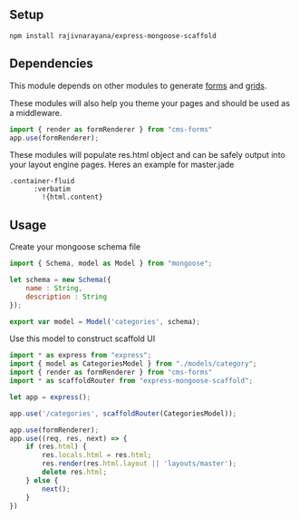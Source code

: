 ## Setup
```
npm install rajivnarayana/express-mongoose-scaffold
```

## Dependencies

This module depends on other modules to generate [forms](https://github.com/rajivnarayana/cms-forms) and [grids](https://github.com/rajivnarayana/cms-grids).

These modules will also help you theme your pages and should be used as a middleware.
```javascript
import { render as formRenderer } from "cms-forms"
app.use(formRenderer);
```

These modules will populate res.html object and can be safely output into your layout engine pages.
Heres an example for master.jade
```jade
.container-fluid 
      :verbatim
        !{html.content}
```

## Usage

Create your mongoose schema file
```javascript
import { Schema, model as Model } from "mongoose";

let schema = new Schema({
    name : String,
    description : String
});

export var model = Model('categories', schema);
```

Use this model to construct scaffold UI
```javascript
import * as express from "express";
import { model as CategoriesModel } from "./models/category";
import { render as formRenderer } from "cms-forms"
import * as scaffoldRouter from "express-mongoose-scaffold";

let app = express();

app.use('/categories', scaffoldRouter(CategoriesModel));

app.use(formRenderer);
app.use((req, res, next) => {
    if (res.html) {
        res.locals.html = res.html;
        res.render(res.html.layout || 'layouts/master');
        delete res.html;
    } else {
        next();
    }
})
```
